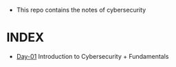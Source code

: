 - This repo contains the notes of cybersecurity


# INDEX 
  - [Day-01](https://github.com/effaaykhan/Cybersecurity_notes/tree/main/Day-01) Introduction to Cybersecurity + Fundamentals
